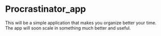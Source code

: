 # Procrastinator_app

This will be a simple application that makes you organize better your time. 
The app will soon scale in something much better and useful.
